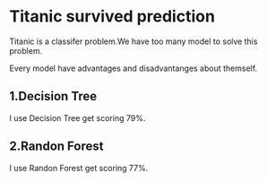 # Titanic survived prediction

Titanic is a classifer problem.We have too many model to solve this problem.

Every model have advantages and disadvantanges about themself.

## 1.Decision Tree
I use Decision Tree get scoring 79%.

## 2.Randon Forest
I use Randon Forest get scoring 77%.


